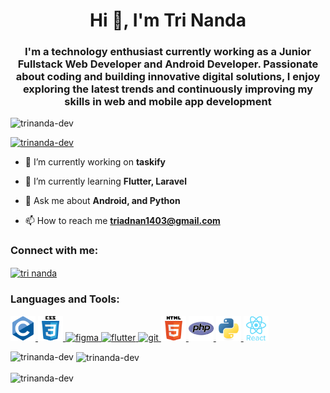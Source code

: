 <h1 align="center">Hi 👋, I'm Tri Nanda</h1>
<h3 align="center">I'm a technology enthusiast currently working as a Junior Fullstack Web Developer and Android Developer. Passionate about coding and building innovative digital solutions, I enjoy exploring the latest trends and continuously improving my skills in web and mobile app development</h3>

<p align="left"> <img src="https://komarev.com/ghpvc/?username=trinanda-dev&label=Profile%20views&color=0e75b6&style=flat" alt="trinanda-dev" /> </p>

<p align="left"> <a href="https://github.com/ryo-ma/github-profile-trophy"><img src="https://github-profile-trophy.vercel.app/?username=trinanda-dev" alt="trinanda-dev" /></a> </p>

- 🔭 I’m currently working on **taskify**

- 🌱 I’m currently learning **Flutter, Laravel**

- 💬 Ask me about **Android, and Python**

- 📫 How to reach me **triadnan1403@gmail.com**

<h3 align="left">Connect with me:</h3>
<p align="left">
<a href="www.linkedin.com/in/tri-nanda-6a7a4a26a" target="blank"><img align="center" src="https://raw.githubusercontent.com/rahuldkjain/github-profile-readme-generator/master/src/images/icons/Social/linked-in-alt.svg" alt="tri nanda" height="30" width="40" /></a>
</p>

<h3 align="left">Languages and Tools:</h3>
<p align="left"> <a href="https://www.cprogramming.com/" target="_blank" rel="noreferrer"> <img src="https://raw.githubusercontent.com/devicons/devicon/master/icons/c/c-original.svg" alt="c" width="40" height="40"/> </a> <a href="https://www.w3schools.com/css/" target="_blank" rel="noreferrer"> <img src="https://raw.githubusercontent.com/devicons/devicon/master/icons/css3/css3-original-wordmark.svg" alt="css3" width="40" height="40"/> </a> <a href="https://www.figma.com/" target="_blank" rel="noreferrer"> <img src="https://www.vectorlogo.zone/logos/figma/figma-icon.svg" alt="figma" width="40" height="40"/> </a> <a href="https://flutter.dev" target="_blank" rel="noreferrer"> <img src="https://www.vectorlogo.zone/logos/flutterio/flutterio-icon.svg" alt="flutter" width="40" height="40"/> </a> <a href="https://git-scm.com/" target="_blank" rel="noreferrer"> <img src="https://www.vectorlogo.zone/logos/git-scm/git-scm-icon.svg" alt="git" width="40" height="40"/> </a> <a href="https://www.w3.org/html/" target="_blank" rel="noreferrer"> <img src="https://raw.githubusercontent.com/devicons/devicon/master/icons/html5/html5-original-wordmark.svg" alt="html5" width="40" height="40"/> </a> <a href="https://www.php.net" target="_blank" rel="noreferrer"> <img src="https://raw.githubusercontent.com/devicons/devicon/master/icons/php/php-original.svg" alt="php" width="40" height="40"/> </a> <a href="https://www.python.org" target="_blank" rel="noreferrer"> <img src="https://raw.githubusercontent.com/devicons/devicon/master/icons/python/python-original.svg" alt="python" width="40" height="40"/> </a> <a href="https://reactjs.org/" target="_blank" rel="noreferrer"> <img src="https://raw.githubusercontent.com/devicons/devicon/master/icons/react/react-original-wordmark.svg" alt="react" width="40" height="40"/> </a> </p>

<p><img align="left" src="https://github-readme-stats.vercel.app/api/top-langs?username=trinanda-dev&show_icons=true&locale=en&layout=compact" alt="trinanda-dev" /></p>

<p>&nbsp;<img align="center" src="https://github-readme-stats.vercel.app/api?username=trinanda-dev&show_icons=true&locale=en" alt="trinanda-dev" /></p>

<p><img align="center" src="https://github-readme-streak-stats.herokuapp.com/?user=trinanda-dev&" alt="trinanda-dev" /></p>
